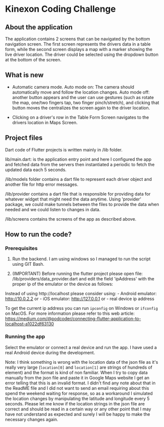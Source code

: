 # Kinexon Coding Challenge

## About the application

The application contains 2 screens that can be navigated by the bottom navigation screen.
The first screen represents the drivers data in a table form, while the second screen displays
a map with a marker showing the live driver location. The driver could be selected using the
dropdown button at the bottom of the screen.

## What is new

- Automatic camera mode.
Auto mode on: The camera should automatically move and follow the location changes.
Auto mode off: another button appears and the user can use gestures (such as rotate the map,
one/two fingers tap, two finger pinch/stretch), and clicking that button moves the centralizes
the screen again to the driver location.

- Clicking on a driver's row in the Table Form Screen navigates to the drivers location in
Maps Screen.

## Project files

Dart code of Flutter projects is written mainly in /lib folder.

lib/main.dart: is the application entry point and here I configured the app and fetched data
from the servers then instantiated a periodic to fetch the updated data each 5 seconds.

/lib/models folder contains a dart file to represent each driver object and another file for
http error messages.

/lib/provider contains a dart file that is responsible for providing data for whatever widget
that might need the data anytime. Using 'provider' package, we could make tunnels between the
files to provide the data when needed and we could listen to changes in data.

/lib/screens contains the screens of the app as described above.

## How to run the code?

### Prerequisites

1. Run the backend. I am using windows so I managed to run the script using GIT Bash.

2. (IMPORTANT) Before running the flutter project please open file:
/lib/providers/data_provider.dart
and edit the field 'ipAddress' with the proper ip of the emulator or the device as follows:

Instead of using http://localhost please consider using:
    - Android emulator: http://10.0.2.2 or
    - iOS emulator: http://127.0.0.1 or
    - real device ip address

To get the current ip address you can run `ipconfig` on Windows or `ifconfig` on MacOS.
For more information please refer to this web article:
https://medium.com/@podcoder/connecting-flutter-application-to-localhost-a1022df63130

### Running the app

Select the emulator or connect a real device and run the app.
I have used a real Android device during the development.

Note: I think something is wrong with the location data of the json file as it's really very
large (`location[0]` and `location[1]` are strings of hundreds of element) and the format is kind
of non familiar. When I try to copy data manually from the json file and paste it in Google
Maps website I get an error telling that this is an invalid format. I didn't find any note
about that in the ReadME file and I did not want to send an email requiring about this spend
the weekend  waiting for response, so as a workaround I simulated the location changes by
manipulating the latitude and longitude every 5 seconds. Please let me know if the location
strings in the json file are correct and should be read in a certain way or any other point
that  I may have not understand as expected and surely I will be happy to make the necessary
changes again.
